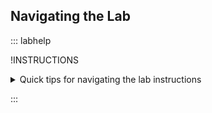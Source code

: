 ## Navigating the Lab
::: labhelp

!INSTRUCTIONS[](https://raw.githubusercontent.com/JohnR-LoD/ChallengeLabsContent/master/BoilerPlate/@lab.Variable(cloudEnviroment).md)

<details class=info-icon>
<summary title="Click for More...">Quick tips for navigating the lab instructions</summary>
<span class=copyIcon>Click the Copy to Clipboard icon to copy the green text.</span>
<span class=typeIcon>Click the Type Text icon to insert the green text directly into the lab.</span>
<span class=warn-icon>An Alert tells you that a task requires extra care.</span>
<span class=info-icon>A Tip provides additional helpful information for completing a task.</span>
<span class=hint-icon>A Hint will guide you through a portion of the Challenge. <br>
Note that using a hint will forfeit credit for that task.</span>
<span class=know-icon>A Bullseye dives deeper into a subject. It is a great way to solidify your understanding, but it is not strictly necessary to complete the Challenge.</span>
</details>

:::